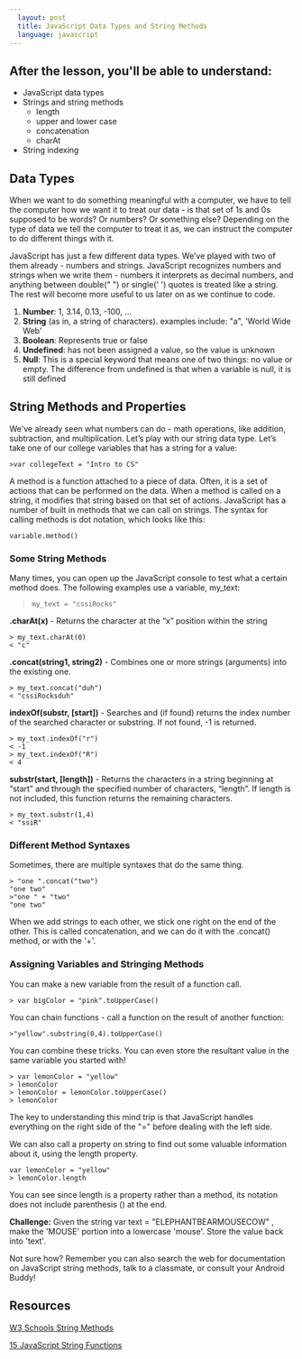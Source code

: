 ```yaml
---
  layout: post
  title: JavaScript Data Types and String Methods
  language: javascript
---
```


## After the lesson, you'll be able to understand:
+ JavaScript data types
+ Strings and string methods
  + length
  + upper and lower case
  + concatenation
  + charAt
+ String indexing

## Data Types
When we want to do something meaningful with a computer, we have to tell the computer how we want it to treat our data - is that set of 1s and 0s supposed to be words? Or numbers? Or something else? Depending on the type of data we tell the computer to treat it as, we can instruct the computer to do different things with it.

JavaScript has just a few different data types. We’ve played with two of them already - numbers and strings. JavaScript recognizes numbers and strings when we write them - numbers it interprets as decimal numbers, and anything between double(" ") or single(' ') quotes is treated like a string. The rest will become more useful to us later on as we continue to code.

1. **Number**: 1, 3.14, 0.13, -100, …  
2. **String** (as in, a string of characters). examples include: "a", 'World Wide Web'
3. **Boolean**: Represents true or false
4. **Undefined**: has not been assigned a value, so the value is unknown
5. **Null**: This is a special keyword that means one of two things: no value or empty. The difference from undefined is that when a variable is null, it is still defined

## String Methods and Properties
We've already seen what numbers can do - math operations, like addition, subtraction, and multiplication. Let’s play with our string data type. Let’s take one of our college variables that has a string for a value:

```
>var collegeText = "Intro to CS"
```

A method is a function attached to a piece of data. Often, it is a set of actions that can be performed on the data. When a method is called on a string, it modifies that string based on that set of actions. JavaScript has a number of built in methods that we can call on strings. The syntax for calling methods is dot notation, which looks like this:

```
variable.method()
```

### Some String Methods

Many times, you can open up the JavaScript console to test what a certain method does. The following examples use a variable, my_text:

> `my_text = "cssiRocks"`

**.charAt(x)** - Returns the character at the “x” position within the string

```
> my_text.charAt(0)
< "c"
```

**.concat(string1, string2)** - Combines one or more strings (arguments) into the existing one.

```
> my_text.concat("duh")
< "cssiRocksduh"
```

**indexOf(substr, [start])** - Searches and (if found) returns the index number of the searched character or substring. If not found, -1 is returned.

```
> my_text.indexOf("r")
< -1
> my_text.indexOf("R")
< 4
```

**substr(start, [length])** - Returns the characters in a string beginning at “start” and through the specified number of characters, “length”. If length is not included, this function returns the remaining characters.

```
> my_text.substr(1,4)
< "ssiR"
```

### Different Method Syntaxes
Sometimes, there are multiple syntaxes that do the same thing.

```
> "one ".concat("two")
"one two"
>"one " + "two"
"one two"
```

When we add strings to each other, we stick one right on the end of the other. This is called concatenation, and we can do it with the .concat() method, or with the '+'.


### Assigning Variables and Stringing Methods
You can make a new variable from the result of a function call.

```
> var bigColor = "pink".toUpperCase()
```

You can chain functions - call a function on the result of another function:

```
>"yellow".substring(0,4).toUpperCase()
```

You can combine these tricks. You can even store the resultant value in the same variable you started with!

```
> var lemonColor = "yellow"
> lemonColor
> lemonColor = lemonColor.toUpperCase()
> lemonColor
```

The key to understanding this mind trip is that JavaScript handles everything on the right side of the "=" before dealing with the left side.

We can also call a property on string to find out some valuable information about it, using the length property.

```
var lemonColor = "yellow"
> lemonColor.length
```

You can see since length is a property rather than a method, its notation does not include parenthesis () at the end.

**Challenge:**
Given the string  var text = "ELEPHANTBEARMOUSECOW" , make the 'MOUSE' portion into a lowercase 'mouse'.  Store the value back into 'text'.

Not sure how? Remember you can also search the web for documentation on JavaScript
string methods, talk to a classmate, or consult your Android Buddy!

## Resources
[W3 Schools String Methods](http://www.w3schools.com/js/js_string_methods.asp)

[15 JavaScript String Functions](http://www.sitepoint.com/15-javascript-string-functions/)
